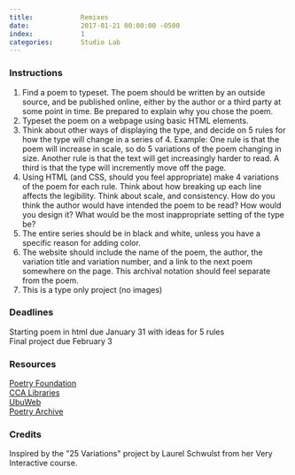 ```yaml
---
title:            Remixes
date:             2017-01-21 00:00:00 -0500
index:            1
categories:       Studio Lab
---
```


### Instructions

1. Find a poem to typeset. The poem should be written by an outside source, and be published online, either by the author or a third party at some point in time. Be prepared to explain why you chose the poem.
2. Typeset the poem on a webpage using basic HTML elements.
3. Think about other ways of displaying the type, and decide on 5 rules for how the type will change in a series of 4. Example: One rule is that the poem will increase in scale, so do 5 variations of the poem changing in size. Another rule is that the text will get increasingly harder to read. A third is that the type will incremently move off the page.
4. Using HTML (and CSS, should you feel appropriate) make 4 variations of the poem for each rule. Think about how breaking up each line affects the legibility. Think about scale, and consistency. How do you think the author would have intended the poem to be read? How would you design it? What would be the most inappropriate setting of the type be?
5. The entire series should be in black and white, unless you have a specific reason for adding color.
6. The website should include the name of the poem, the author, the variation title and variation number, and a link to the next poem somewhere on the page. This archival notation should feel separate from the poem.
8. This is a type only project (no images)

### Deadlines

Starting poem in html due January 31 with ideas for 5 rules<br/>
Final project due February 3

### Resources

[Poetry Foundation](https://www.poetryfoundation.org/)<br>
[CCA Libraries](http://libraries.cca.edu/)<br>
[UbuWeb](http://ubuweb.com/)<br>
[Poetry Archive](http://www.poetryarchive.org/)

### Credits

Inspired by the "25 Variations" project by Laurel Schwulst from her Very Interactive course.

